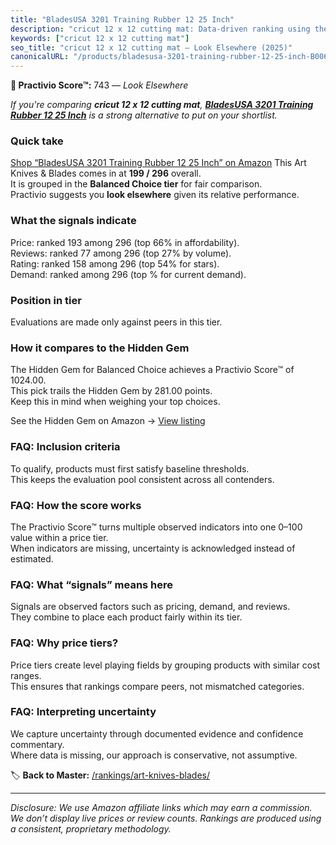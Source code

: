 ```yaml
---
title: "BladesUSA 3201 Training Rubber 12 25 Inch"
description: "cricut 12 x 12 cutting mat: Data-driven ranking using the Practivio Score™. Positioned by quality, value, demand, findability, momentum."
keywords: ["cricut 12 x 12 cutting mat"]
seo_title: "cricut 12 x 12 cutting mat — Look Elsewhere (2025)"
canonicalURL: "/products/bladesusa-3201-training-rubber-12-25-inch-B0060E5CVM/"
---
```


**🚫 Practivio Score™:** 743 — _Look Elsewhere_


*If you're comparing **cricut 12 x 12 cutting mat**, **[BladesUSA 3201 Training Rubber 12 25 Inch](https://www.amazon.com/dp/B0060E5CVM?tag=practivio-20)** is a strong alternative to put on your shortlist.*
### Quick take
[Shop “BladesUSA 3201 Training Rubber 12 25 Inch” on Amazon](https://www.amazon.com/dp/B0060E5CVM?tag=practivio-20)
This Art Knives & Blades comes in at **199 / 296** overall.  
It is grouped in the **Balanced Choice tier** for fair comparison.  
Practivio suggests you **look elsewhere** given its relative performance.

### What the signals indicate
Price: ranked 193 among 296 (top 66% in affordability).  
Reviews: ranked 77 among 296 (top 27% by volume).  
Rating: ranked 158 among 296 (top 54% for stars).  
Demand: ranked  among 296 (top % for current demand).

### Position in tier
Evaluations are made only against peers in this tier.

### How it compares to the Hidden Gem
The Hidden Gem for Balanced Choice achieves a Practivio Score™ of 1024.00.  
This pick trails the Hidden Gem by 281.00 points.  
Keep this in mind when weighing your top choices.  

See the Hidden Gem on Amazon → [View listing](https://www.amazon.com/dp/B075NYWF5P?tag=practivio-20)

### FAQ: Inclusion criteria
To qualify, products must first satisfy baseline thresholds.  
This keeps the evaluation pool consistent across all contenders.

### FAQ: How the score works
The Practivio Score™ turns multiple observed indicators into one 0–100 value within a price tier.  
When indicators are missing, uncertainty is acknowledged instead of estimated.

### FAQ: What “signals” means here
Signals are observed factors such as pricing, demand, and reviews.  
They combine to place each product fairly within its tier.

### FAQ: Why price tiers?
Price tiers create level playing fields by grouping products with similar cost ranges.  
This ensures that rankings compare peers, not mismatched categories.

### FAQ: Interpreting uncertainty
We capture uncertainty through documented evidence and confidence commentary.  
Where data is missing, our approach is conservative, not assumptive.


🏷️ **Back to Master:** [/rankings/art-knives-blades/](/rankings/art-knives-blades/)

---
_Disclosure: We use Amazon affiliate links which may earn a commission. We don’t display live prices or review counts. Rankings are produced using a consistent, proprietary methodology._
